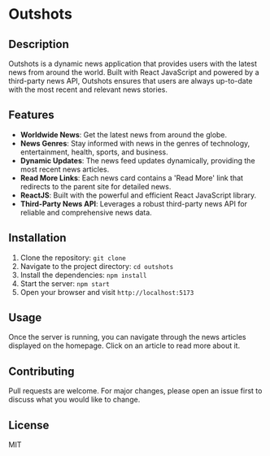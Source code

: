 # Outshots

## Description
Outshots is a dynamic news application that provides users with the latest news from around the world. Built with React JavaScript and powered by a third-party news API, Outshots ensures that users are always up-to-date with the most recent and relevant news stories.

## Features
- **Worldwide News**: Get the latest news from around the globe.
- **News Genres**: Stay informed with news in the genres of technology, entertainment, health, sports, and business.
- **Dynamic Updates**: The news feed updates dynamically, providing the most recent news articles.
- **Read More Links**: Each news card contains a 'Read More' link that redirects to the parent site for detailed news.
- **ReactJS**: Built with the powerful and efficient React JavaScript library.
- **Third-Party News API**: Leverages a robust third-party news API for reliable and comprehensive news data.

## Installation
1. Clone the repository: `git clone `
2. Navigate to the project directory: `cd outshots`
3. Install the dependencies: `npm install`
4. Start the server: `npm start`
5. Open your browser and visit `http://localhost:5173`

## Usage
Once the server is running, you can navigate through the news articles displayed on the homepage. Click on an article to read more about it.

## Contributing
Pull requests are welcome. For major changes, please open an issue first to discuss what you would like to change.

## License
MIT
